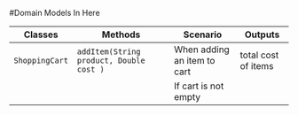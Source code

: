 #Domain Models In Here

| Classes         | Methods                                     | Scenario					  |	Outputs				|
|-----------------|---------------------------------------------|-----------------------------|---------------------|
| `ShoppingCart`  |	 `addItem(String product, Double cost )`	| When adding an item to cart | total cost of items |
|                 |                                             | If cart is not empty|		  | 0					|
